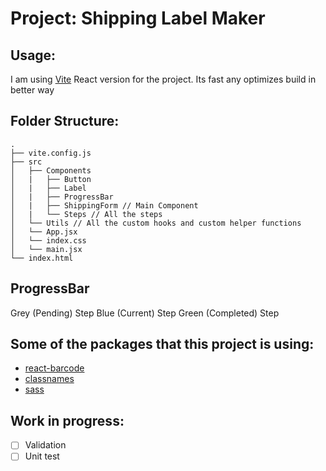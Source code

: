 # Project: Shipping Label Maker

## Usage:

I am using [Vite](https://vitejs.dev/) React version for the project.
Its fast any optimizes build in better way

## Folder Structure:

```
.
├── vite.config.js
├── src
│   ├── Components
│   |   ├── Button
│   |   ├── Label
│   |   ├── ProgressBar
│   |   ├── ShippingForm // Main Component
│   |   └── Steps // All the steps
│   └── Utils // All the custom hooks and custom helper functions
│   └── App.jsx
│   └── index.css
│   └── main.jsx
└── index.html
```

## ProgressBar

Grey (Pending) Step
Blue (Current) Step
Green (Completed) Step

## Some of the packages that this project is using:

- [react-barcode](https://www.npmjs.com/package/react-barcode)
- [classnames](https://www.npmjs.com/package/classnames)
- [sass](https://www.npmjs.com/package/sass)

## Work in progress:

- [ ] Validation
- [ ] Unit test
